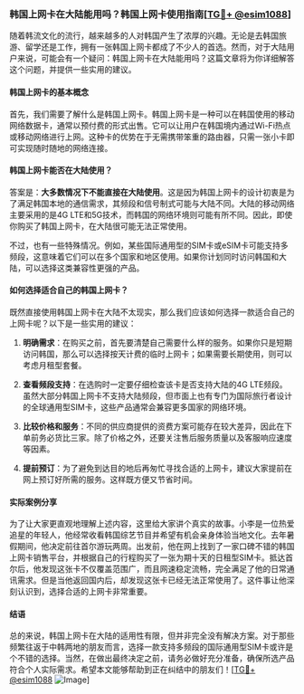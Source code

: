 ### 韩国上网卡在大陆能用吗？韩国上网卡使用指南[[TG💪+ @esim1088](https://t.me/s/esim1088)]

随着韩流文化的流行，越来越多的人对韩国产生了浓厚的兴趣。无论是去韩国旅游、留学还是工作，拥有一张韩国上网卡都成了不少人的首选。然而，对于大陆用户来说，可能会有一个疑问：韩国上网卡在大陆能用吗？这篇文章将为你详细解答这个问题，并提供一些实用的建议。

#### 韩国上网卡的基本概念

首先，我们需要了解什么是韩国上网卡。韩国上网卡是一种可以在韩国使用的移动网络数据卡，通常以预付费的形式出售。它可以让用户在韩国境内通过Wi-Fi热点或移动网络进行上网。这种卡的优势在于无需携带笨重的路由器，只需一张小卡即可实现随时随地的网络连接。

#### 韩国上网卡能否在大陆使用？

答案是：**大多数情况下不能直接在大陆使用**。这是因为韩国上网卡的设计初衷是为了满足韩国本地的通信需求，其频段和信号制式可能与大陆不同。大陆的移动网络主要采用的是4G LTE和5G技术，而韩国的网络环境则可能有所不同。因此，即使你购买了韩国上网卡，在大陆很可能无法正常使用。

不过，也有一些特殊情况。例如，某些国际通用型的SIM卡或eSIM卡可能支持多频段，这意味着它们可以在多个国家和地区使用。如果你计划同时访问韩国和大陆，可以选择这类兼容性更强的产品。

#### 如何选择适合自己的韩国上网卡？

既然直接使用韩国上网卡在大陆不太现实，那么我们应该如何选择一款适合自己的上网卡呢？以下是一些实用的建议：

1. **明确需求**：在购买之前，首先要清楚自己需要什么样的服务。如果你只是短期访问韩国，那么可以选择按天计费的临时上网卡；如果需要长期使用，则可以考虑月租型套餐。

2. **查看频段支持**：在选购时一定要仔细检查该卡是否支持大陆的4G LTE频段。虽然大部分韩国上网卡不支持大陆频段，但市面上也有专门为国际旅行者设计的全球通用型SIM卡，这些产品通常会兼容更多国家的网络环境。

3. **比较价格和服务**：不同的供应商提供的资费方案可能存在较大差异，因此在下单前务必货比三家。除了价格之外，还要关注售后服务质量以及客服响应速度等因素。

4. **提前预订**：为了避免到达目的地后再匆忙寻找合适的上网卡，建议大家提前在网上预订好所需的服务。这样既方便又节省时间。

#### 实际案例分享

为了让大家更直观地理解上述内容，这里给大家讲个真实的故事。小李是一位热爱追星的年轻人，他经常收看韩国综艺节目并希望有机会亲身体验当地文化。去年暑假期间，他决定前往首尔游玩两周。出发前，他在网上找到了一家口碑不错的韩国上网卡销售平台，并根据自己的行程购买了一张为期十天的日租型SIM卡。抵达首尔后，他发现这张卡不仅覆盖范围广，而且网速稳定流畅，完全满足了他的日常通讯需求。但是当他返回国内后，却发现这张卡已经无法正常使用了。这件事让他深刻认识到，选择合适的上网卡非常重要。

#### 结语

总的来说，韩国上网卡在大陆的适用性有限，但并非完全没有解决方案。对于那些频繁往返于中韩两地的朋友而言，选择一款支持多频段的国际通用型SIM卡或许是个不错的选择。当然，在做出最终决定之前，请务必做好充分准备，确保所选产品符合个人实际需求。希望本文能够帮助到正在纠结中的朋友们！[[TG💪+ @esim1088](https://t.me/s/esim1088) ![Image](https://i.postimg.cc/4NQfJmqS/Snipaste-2025-05-13-00-14-12.png)]